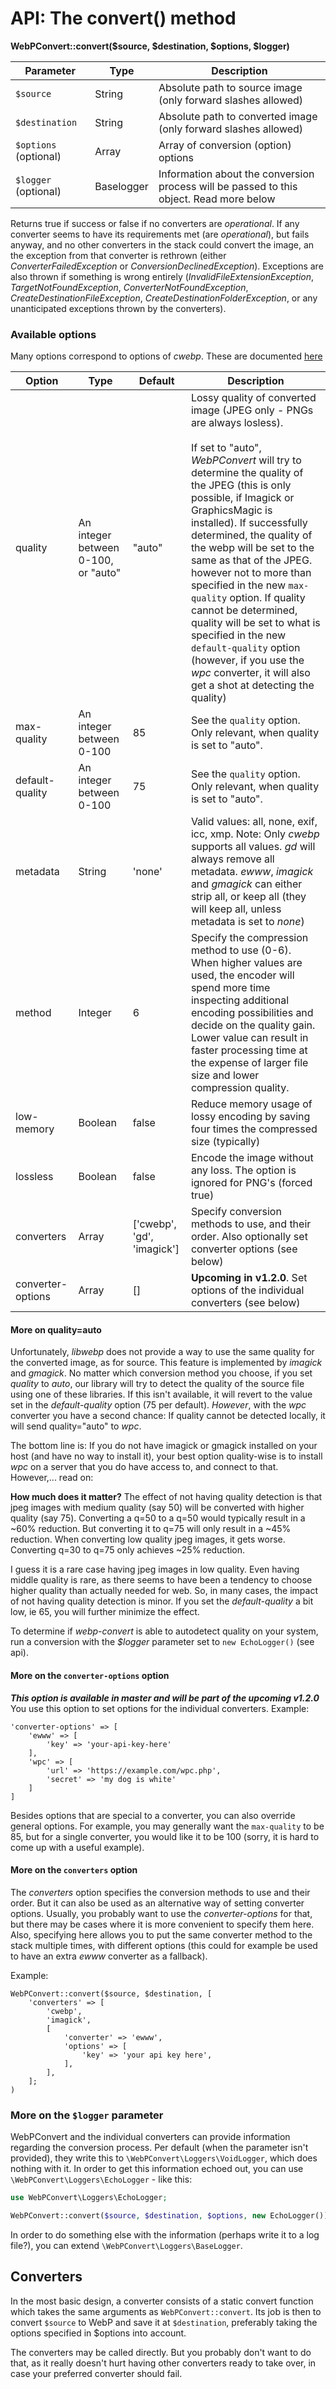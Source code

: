 # API: The convert() method

**WebPConvert::convert($source, $destination, $options, $logger)**

| Parameter        | Type    | Description                                                                                |
| ---------------- | ------- | ------------------------------------------------------------------------------------------ |
| `$source`        | String  | Absolute path to source image (only forward slashes allowed)                               |
| `$destination`   | String  | Absolute path to converted image (only forward slashes allowed)                            |
| `$options` (optional)      | Array   | Array of conversion (option) options                                             |
| `$logger` (optional)        | Baselogger   | Information about the conversion process will be passed to this object. Read more below                               |

Returns true if success or false if no converters are *operational*. If any converter seems to have its requirements met (are *operational*), but fails anyway, and no other converters in the stack could convert the image, an the exception from that converter is rethrown (either *ConverterFailedException* or *ConversionDeclinedException*). Exceptions are also thrown if something is wrong entirely (*InvalidFileExtensionException*, *TargetNotFoundException*, *ConverterNotFoundException*, *CreateDestinationFileException*, *CreateDestinationFolderException*, or any unanticipated exceptions thrown by the converters).

### Available options

Many options correspond to options of *cwebp*. These are documented [here](https://developers.google.com/speed/webp/docs/cwebp)


| Option            | Type    | Default                    | Description                                                          |
| ----------------- | ------- | -------------------------- | -------------------------------------------------------------------- |
| quality           | An integer between 0-100, or "auto" | "auto" | Lossy quality of converted image (JPEG only - PNGs are always losless).<br><br> If set to "auto", *WebPConvert* will try to determine the quality of the JPEG (this is only possible, if Imagick or GraphicsMagic is installed). If successfully determined, the quality of the webp will be set to the same as that of the JPEG. however not to more than specified in the new `max-quality` option. If quality cannot be determined, quality will be set to what is specified in the new `default-quality` option (however, if you use the *wpc* converter, it will also get a shot at detecting the quality) |
| max-quality           | An integer between 0-100 | 85 | See the `quality` option. Only relevant, when quality is set to "auto".
| default-quality           | An integer between 0-100 | 75 | See the `quality` option. Only relevant, when quality is set to "auto".
| metadata          | String  | 'none'                      | Valid values: all, none, exif, icc, xmp. Note: Only *cwebp* supports all values. *gd* will always remove all metadata. *ewww*, *imagick* and *gmagick* can either strip all, or keep all (they will keep all, unless metadata is set to *none*) |
| method            | Integer | 6                           | Specify the compression method to use (0-6). When higher values are used, the encoder will spend more time inspecting additional encoding possibilities and decide on the quality gain. Lower value can result in faster processing time at the expense of larger file size and lower compression quality. |
| low-memory        | Boolean | false                       | Reduce memory usage of lossy encoding by saving four times the compressed size (typically) |
| lossless          | Boolean | false                       | Encode the image without any loss. The option is ignored for PNG's (forced true) |
| converters        | Array   | ['cwebp', 'gd', 'imagick']  | Specify conversion methods to use, and their order. Also optionally set converter options (see below) |
| converter-options | Array   | []                          | <b>Upcoming in v1.2.0</b>. Set options of the individual converters (see below) |

#### More on quality=auto
Unfortunately, *libwebp* does not provide a way to use the same quality for the converted image, as for source. This feature is implemented by *imagick* and *gmagick*. No matter which conversion method you choose, if you set *quality* to *auto*, our library will try to detect the quality of the source file using one of these libraries. If this isn't available, it will revert to the value set in the *default-quality* option (75 per default). *However*, with the *wpc* converter you have a second chance: If quality cannot be detected locally, it will send quality="auto" to *wpc*.

The bottom line is: If you do not have imagick or gmagick installed on your host (and have no way to install it), your best option quality-wise is to install *wpc* on a server that you do have access to, and connect to that. However,... read on:

**How much does it matter?**
The effect of not having quality detection is that jpeg images with medium quality (say 50) will be converted with higher quality (say 75). Converting a q=50 to a q=50 would typically result in a ~60% reduction. But converting it to q=75 will only result in a ~45% reduction. When converting low quality jpeg images, it gets worse. Converting q=30 to q=75 only achieves ~25% reduction.

I guess it is a rare case having jpeg images in low quality. Even having middle quality is rare, as there seems to have been a tendency to choose higher quality than actually needed for web. So, in many cases, the impact of not having quality detection is minor. If you set the *default-quality* a bit low, ie 65, you will further minimize the effect.

To determine if *webp-convert* is able to autodetect quality on your system, run a conversion with the *$logger* parameter set to `new EchoLogger()` (see api).

#### More on the `converter-options` option
***This option is available in master and will be part of the upcoming v1.2.0***
You use this option to set options for the individual converters. Example:

```
'converter-options' => [
    'ewww' => [
        'key' => 'your-api-key-here'
    ],
    'wpc' => [
        'url' => 'https://example.com/wpc.php',
        'secret' => 'my dog is white'
    ]
]
```
Besides options that are special to a converter, you can also override general options. For example, you may generally want the `max-quality` to be 85, but for a single converter, you would like it to be 100 (sorry, it is hard to come up with a useful example).

#### More on the `converters` option
The *converters* option specifies the conversion methods to use and their order. But it can also be used as an alternative way of setting converter options. Usually, you probably want to use the *converter-options* for that, but there may be cases where it is more convenient to specify them here. Also, specifying here allows you to put the same converter method to the stack multiple times, with different options (this could for example be used to have an extra *ewww* converter as a fallback).

Example:
```
WebPConvert::convert($source, $destination, [
    'converters' => [
        'cwebp',    
        'imagick',
        [
            'converter' => 'ewww',
            'options' => [            
                'key' => 'your api key here',
            ],
        ],
    ];
)
```


### More on the `$logger` parameter
WebPConvert and the individual converters can provide information regarding the conversion process. Per default (when the parameter isn't provided), they write this to `\WebPConvert\Loggers\VoidLogger`, which does nothing with it.
In order to get this information echoed out, you can use `\WebPConvert\Loggers\EchoLogger` - like this:

```php
use WebPConvert\Loggers\EchoLogger;

WebPConvert::convert($source, $destination, $options, new EchoLogger());
```

In order to do something else with the information (perhaps write it to a log file?), you can extend `\WebPConvert\Loggers\BaseLogger`.

## Converters
In the most basic design, a converter consists of a static convert function which takes the same arguments as `WebPConvert::convert`. Its job is then to convert `$source` to WebP and save it at `$destination`, preferably taking the options specified in $options into account.

The converters may be called directly. But you probably don't want to do that, as it really doesn't hurt having other converters ready to take over, in case your preferred converter should fail.
